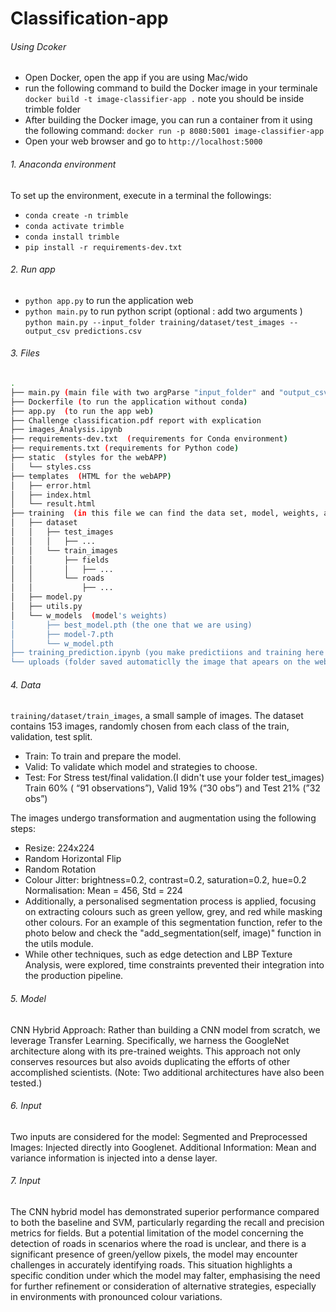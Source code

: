# Classification-app

###### Using Dcoker 
* Open Docker, open the app if you are using Mac/wido
* run the following command to build the Docker image in your terminale  `docker build -t image-classifier-app .` note you should be inside trimble folder 
* After building the Docker image, you can run a container from it using the following command: `docker run -p 8080:5001 image-classifier-app`
* Open your web browser and go to `http://localhost:5000`

###### 1. Anaconda environment

To set up the environment, execute in a terminal the followings:

* `conda create -n trimble`
* `conda activate trimble`
* `conda install trimble`
* `pip install -r requirements-dev.txt`

###### 2. Run app

* `python app.py` to run the application web
* `python main.py` to run python script (optional : add two arguments ) `python main.py --input_folder training/dataset/test_images --output_csv predictions.csv` 



###### 3. Files 
```bash
.
├── main.py (main file with two argParse "input_folder" and "output_csv"  )
├── Dockerfile (to run the application without conda)
├── app.py  (to run the app web)
├── Challenge classification.pdf report with explication 
├── images_Analysis.ipynb  
├── requirements-dev.txt  (requirements for Conda environment)
├── requirements.txt (requirements for Python code)
├── static  (styles for the webAPP)
│   └── styles.css
├── templates  (HTML for the webAPP)
│   ├── error.html
│   ├── index.html
│   └── result.html
├── training  (in this file we can find the data set, model, weights, and utils functions)
│   ├── dataset
│   │   ├── test_images
│   │   │   ├── ...
│   │   └── train_images
│   │       ├── fields
│   │       │   ├── ...
│   │       └── roads
│   │           ├── ...
│   ├── model.py
│   ├── utils.py
│   └── w_models  (model's weights)
│       ├── best_model.pth (the one that we are using)
│       ├── model-7.pth
│       └── w_model.pth
├── training_prediction.ipynb (you make predictiions and training here )
└── uploads (folder saved automaticlly the image that apears on the web APP )
```

###### 4. Data

``training/dataset/train_images``, a small sample of images. The dataset contains 153 images,  randomly chosen from each class of the train, validation, test split.
* Train: To train and prepare the model. 
* Valid: To validate which model and  strategies to choose.  
* Test: For Stress test/final validation.(I didn't use your folder test_images)
Train 60% ( “91 observations”), Valid 19% (“30 obs”) and  Test 21% (”32 obs”)

The images undergo transformation and augmentation using the following steps:
* Resize: 224x224
* Random Horizontal Flip
* Random Rotation
* Colour Jitter: brightness=0.2, contrast=0.2, saturation=0.2, hue=0.2 Normalisation: Mean = 456, Std = 224
* Additionally, a personalised segmentation process is applied, focusing on extracting colours such as green yellow, grey, and red while masking other colours. For an example of this segmentation function, refer to the photo below and check the "add_segmentation(self, image)" function in the utils module.
* While other techniques, such as edge detection and LBP Texture Analysis, were explored, time constraints prevented their integration into the production pipeline.


###### 5. Model

CNN Hybrid Approach:
Rather than building a CNN model from scratch, we leverage Transfer Learning. Specifically, we harness the GoogleNet architecture along with its pre-trained weights. This approach not only conserves resources but also avoids duplicating the efforts of other accomplished scientists. (Note: Two additional architectures have also been tested.)


###### 6. Input
Two inputs are considered for the model:
Segmented and Preprocessed Images: Injected directly into Googlenet.
Additional Information: Mean and variance information is injected into a dense layer. 


###### 7. Input 
The CNN hybrid model has demonstrated superior performance compared to both the baseline and SVM, particularly regarding the recall and precision metrics for fields. But a potential limitation of the model concerning the detection of roads in scenarios where the road is unclear, and there is a significant presence of green/yellow pixels, the model may encounter challenges in accurately identifying roads. This situation highlights a specific condition under which the model may falter, emphasising the need for further refinement or consideration of alternative strategies, especially in environments with pronounced colour variations.
